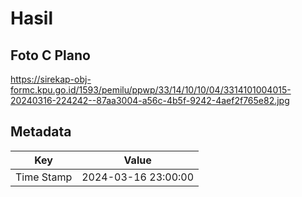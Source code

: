 # Hasil

## Foto C Plano

https://sirekap-obj-formc.kpu.go.id/1593/pemilu/ppwp/33/14/10/10/04/3314101004015-20240316-224242--87aa3004-a56c-4b5f-9242-4aef2f765e82.jpg


## Metadata

| Key        | Value               |
| ---------- | ------------------- |
| Time Stamp | 2024-03-16 23:00:00 |



